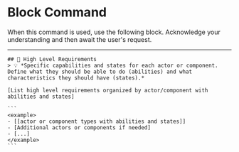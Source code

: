 # Block Command

When this command is used, use the following block. Acknowledge your understanding and then await the user's request.

---

``````````
## 🎯 High Level Requirements
> 💡 *Specific capabilities and states for each actor or component. Define what they should be able to do (abilities) and what characteristics they should have (states).*

[List high level requirements organized by actor/component with abilities and states]

```
<example>
- [[actor or component types with abilities and states]]
- [Additional actors or components if needed]
- [...]
</example>
```
``````````
